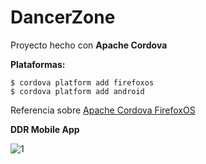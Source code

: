 DancerZone
==========

Proyecto hecho con **Apache Cordova**

**Plataformas:**

    $ cordova platform add firefoxos
    $ cordova platform add android

Referencia sobre [Apache Cordova FirefoxOS](https://hacks.mozilla.org/2014/02/building-cordova-apps-for-firefox-os/)

**DDR Mobile App**

![1](https://raw.github.com/marti1125/DancerZone/master/dance01.png)
